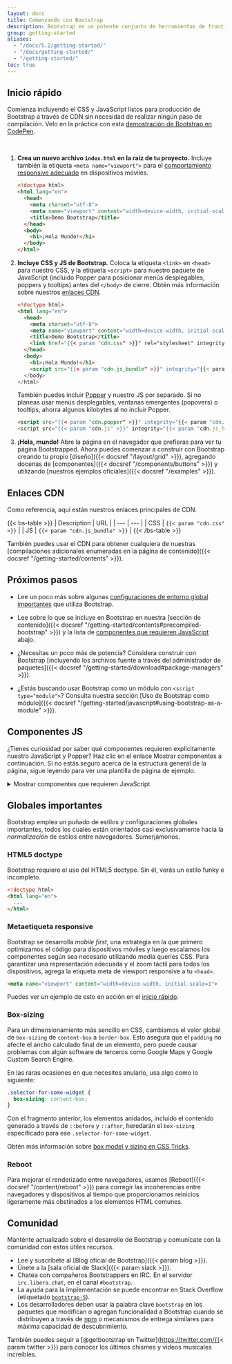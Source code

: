 ```yaml
---
layout: docs
title: Comenzando con Bootstrap
description: Bootstrap es un potente conjunto de herramientas de front-end repleto de funciones. Crea cualquier cosa, desde el prototipo hasta la producción, en minutos.
group: getting-started
aliases:
  - "/docs/5.2/getting-started/"
  - "/docs/getting-started/"
  - "/getting-started/"
toc: true
---
```


## Inicio rápido

Comienza incluyendo el CSS y JavaScript listos para producción de Bootstrap a través de CDN sin necesidad de realizar ningún paso de compilación. Velo en la práctica con esta [demostración de Bootstrap en CodePen](https://codepen.io/team/bootstrap/pen/qBamdLj).

<br>

1. **Crea un nuevo archivo `index.html` en la raíz de tu proyecto.** Incluye también la etiqueta `<meta name="viewport">` para el [comportamiento responsive adecuado](https://developer.mozilla.org/en-US/docs/Web/HTML/Viewport_meta_tag) en dispositivos móviles.

   ```html
   <!doctype html>
   <html lang="en">
     <head>
       <meta charset="utf-8">
       <meta name="viewport" content="width=device-width, initial-scale=1">
       <title>Demo Bootstrap</title>
     </head>
     <body>
       <h1>¡Hola Mundo!</h1>
     </body>
   </html>
   ```

2. **Incluye CSS y JS de Bootstrap.** Coloca la etiqueta `<link>` en `<head>` para nuestro CSS, y la etiqueta `<script>` para nuestro paquete de JavaScript (incluido Popper para posicionar menús desplegables, poppers y tooltips) antes del `</body>` de cierre. Obtén más información sobre nuestros [enlaces CDN](#cdn-links).
  
   ```html
   <!doctype html>
   <html lang="en">
     <head>
       <meta charset="utf-8">
       <meta name="viewport" content="width=device-width, initial-scale=1">
       <title>Demo Bootstrap</title>
       <link href="{{< param "cdn.css" >}}" rel="stylesheet" integrity="{{< param "cdn.css_hash" >}}" crossorigin="anonymous">
     </head>
     <body>
       <h1>¡Hola Mundo!</h1>
       <script src="{{< param "cdn.js_bundle" >}}" integrity="{{< param "cdn.js_bundle_hash" >}}" crossorigin="anonymous"></script>
     </body>
   </html>
   ```

   También puedes incluir [Popper](https://popper.js.org/) y nuestro JS por separado. Si no planeas usar menús desplegables, ventanas emergentes (popovers) o tooltips, ahorra algunos kilobytes al no incluir Popper.

   ```html
   <script src="{{< param "cdn.popper" >}}" integrity="{{< param "cdn.popper_hash" >}}" crossorigin="anonymous"></script>
   <script src="{{< param "cdn.js" >}}" integrity="{{< param "cdn.js_hash" >}}" crossorigin="anonymous"></script>
   ```

4. **¡Hola, mundo!** Abre la página en el navegador que prefieras para ver tu página Bootstrapped. Ahora puedes comenzar a construir con Bootstrap creando tu propio [diseño]({{< docsref "/layout/grid" >}}), agregando docenas de [componentes]({{< docsref "/components/buttons" >}}) y utilizando [nuestros ejemplos oficiales]({{< docsref "/examples" >}}).

## Enlaces CDN

Como referencia, aquí están nuestros enlaces principales de CDN.

{{< bs-table >}}
| Description | URL |
| --- | --- |
| CSS | `{{< param "cdn.css" >}}` |
| JS | `{{< param "cdn.js_bundle" >}}` |
{{< /bs-table >}}

También puedes usar el CDN para obtener cualquiera de nuestras [compilaciones adicionales enumeradas en la página de contenido]({{< docsref "/getting-started/contents" >}}).

## Próximos pasos

- Lee un poco más sobre algunas [configuraciones de entorno global importantes](#important-globals) que utiliza Bootstrap.

- Lee sobre lo que se incluye en Bootstrap en nuestra [sección de contenido]({{< docsref "/getting-started/contents#precompiled-bootstrap" >}}) y la lista de [componentes que requieren JavaScript](#js-components) abajo.

- ¿Necesitas un poco más de potencia? Considera construir con Bootstrap [incluyendo los archivos fuente a través del administrador de paquetes]({{< docsref "/getting-started/download#package-managers" >}}).

- ¿Estás buscando usar Bootstrap como un módulo con `<script type="module">`? Consulta nuestra sección [Uso de Bootstrap como módulo]({{< docsref "/getting-started/javascript#using-bootstrap-as-a-module" >}}).

## Componentes JS

¿Tienes curiosidad por saber qué componentes requieren explícitamente nuestro JavaScript y Popper? Haz clic en el enlace Mostrar componentes a continuación. Si no estás seguro acerca de la estructura general de la página, sigue leyendo para ver una plantilla de página de ejemplo.

<details>
<summary class="text-primary mb-3">Mostrar componentes que requieren JavaScript</summary>
{{< markdown >}}
- Alerts para poder ocultarlas
- Buttons para alternar estados y funcionalidad de casilla de verificación/radio
- Carrusel para todos los comportamientos de diapositivas, controles e indicadores
- Collapse para alternar la visibilidad del contenido
- Dropdown para mostrar y posicionar (también requiere [Popper](https://popper.js.org/))
- Modals para mostrar, posicionar y comportamiento de desplazamiento
- Navbar para extender nuestros complementos Collapse y Offcanvas para implementar comportamientos responsive
- Navs con el complemento Tab para alternar paneles de contenido
- Offcanvas para visualización, posicionamiento y comportamiento de desplazamiento
- Scrollspy para el comportamiento de desplazamiento y actualizaciones de navegación
- Toasts para mostrar y ocultar
- Tooltips y popovers para mostrar y posicionar (también requiere [Popper](https://popper.js.org/))
{{< /markdown >}}
</details>

## Globales importantes

Bootstrap emplea un puñado de estilos y configuraciones globales importantes, todos los cuales están orientados casi exclusivamente hacia la *normalización* de estilos entre navegadores. Sumerjámonos.

### HTML5 doctype

Bootstrap requiere el uso del HTML5 doctype. Sin él, verás un estilo funky e incompleto.

```html
<!doctype html>
<html lang="en">
  ...
</html>
```

### Metaetiqueta responsive

Bootstrap se desarrolla *mobile first*, una estrategia en la que primero optimizamos el código para dispositivos móviles y luego escalamos los componentes según sea necesario utilizando media queries CSS. Para garantizar una representación adecuada y el zoom táctil para todos los dispositivos, agrega la etiqueta meta de viewport responsive a tu `<head>`.

```html
<meta name="viewport" content="width=device-width, initial-scale=1">
```

Puedes ver un ejemplo de esto en acción en el [inicio rápido](#quick-start).

### Box-sizing

Para un dimensionamiento más sencillo en CSS, cambiamos el valor global de `box-sizing` de `content-box` a `border-box`. Esto asegura que el `padding` no afecte el ancho calculado final de un elemento, pero puede causar problemas con algún software de terceros como Google Maps y Google Custom Search Engine.

En las raras ocasiones en que necesites anularlo, usa algo como lo siguiente:

```css
.selector-for-some-widget {
  box-sizing: content-box;
}
```

Con el fragmento anterior, los elementos anidados, incluido el contenido generado a través de `::before` y `::after`, heredarán el `box-sizing` especificado para ese `.selector-for-some-widget`.

Obtén más información sobre [box model y sizing en CSS Tricks](https://css-tricks.com/box-sizing/).

### Reboot

Para mejorar el renderizado entre navegadores, usamos [Reboot]({{< docsref "/content/reboot" >}}) para corregir las incoherencias entre navegadores y dispositivos al tiempo que proporcionamos reinicios ligeramente más obstinados a los elementos HTML comunes.

## Comunidad

Manténte actualizado sobre el desarrollo de Bootstrap y comunícate con la comunidad con estos útiles recursos.

- Lee y suscríbete al [Blog oficial de Bootstrap]({{< param blog >}}).
- Únete a la [sala oficial de Slack]({{< param slack >}}).
- Chatea con compañeros Bootstrappers en IRC. En el servidor `irc.libera.chat`, en el canal `#bootstrap`.
- La ayuda para la implementación se puede encontrar en Stack Overflow (etiquetado [`bootstrap-5`](https://stackoverflow.com/questions/tagged/bootstrap-5)).
- Los desarrolladores deben usar la palabra clave `bootstrap` en los paquetes que modifican o agregan funcionalidad a Bootstrap cuando se distribuyen a través de [npm](https://www.npmjs.com/search?q=keywords:bootstrap) o mecanismos de entrega similares para máxima capacidad de descubrimiento.

También puedes seguir a [@getbootstrap en Twitter](https://twitter.com/{{< param twitter >}}) para conocer los últimos chismes y videos musicales increíbles.
